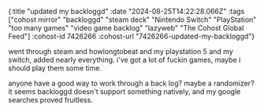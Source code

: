 {:title "updated my backloggd"
 :date "2024-08-25T14:22:28.066Z"
 :tags ["cohost mirror" "backloggd" "steam deck" "Nintendo Switch" "PlayStation" "too many games" "video game backlog" "lazyweb" "The Cohost Global Feed"]
 :cohost-id 7426266
 :cohost-url "7426266-updated-my-backloggd"}

went through steam and howlongtobeat and my playstation 5 and my switch, added nearly everything. i've got a lot of fuckin games, maybe i should play them some time.

anyone have a good way to work through a back log? maybe a randomizer? it seems backloggd doesn't support something natively, and my google searches proved fruitless.